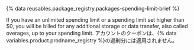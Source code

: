 {% data reusables.package_registry.packages-spending-limit-brief %}

If you have an unlimited spending limit or a spending limit set higher than $0, you will be billed for any additional storage or data transfer, also called overages, up to your spending limit. アカウントのクーポンは、{% data variables.product.prodname_registry %}の過剰分には適用されません。
